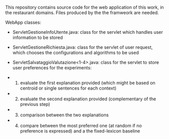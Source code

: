 This repository contains source code for the web application of this work, in the restaurant domains.
Files produced by the the framweork are needed.

WebApp classes:

- ServletGestioneInfoUtente.java: class for the servlet which handles user information to be stored


- ServletGestioneRichiesta.java: class for the servlet of user request, which chooses the configurations and algorithms to be used

- ServletSalvataggioValutazione<1-4>.java: class for the servlet to store user preferences for the experiments:
-	1. evaluate the first explanation provided (which might be based on centroid or single sentences for each context)
-	2. evaluate the second explanation provided (complementary of the previous step)
-	3. comparison between the two explanations
-	4. compare between the most preferred one (at random if no preference is expressed) and a the fixed-lexicon baseline







